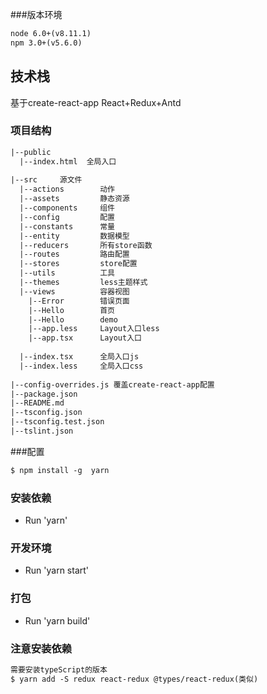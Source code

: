 ###版本环境
```html
node 6.0+(v8.11.1)
npm 3.0+(v5.6.0)
```
## 技术栈
基于create-react-app 
React+Redux+Antd

### 项目结构
```html
|--public 
  |--index.html  全局入口
  
|--src     源文件
  |--actions        动作
  |--assets         静态资源
  |--components     组件
  |--config         配置
  |--constants      常量
  |--entity         数据模型
  |--reducers       所有store函数
  |--routes         路由配置
  |--stores         store配置
  |--utils          工具
  |--themes         less主题样式
  |--views          容器视图
    |--Error        错误页面
    |--Hello        首页
    |--Hello        demo
    |--app.less     Layout入口less
    |--app.tsx      Layout入口
  
  |--index.tsx      全局入口js
  |--index.less     全局入口css
  
|--config-overrides.js 覆盖create-react-app配置
|--package.json
|--README.md
|--tsconfig.json
|--tsconfig.test.json
|--tslint.json
```

###配置
```html
$ npm install -g  yarn
```

### 安装依赖
* Run 'yarn'

### 开发环境
* Run 'yarn start'

### 打包
* Run 'yarn build'

### 注意安装依赖
```html
需要安装typeScript的版本
$ yarn add -S redux react-redux @types/react-redux(类似)
```
